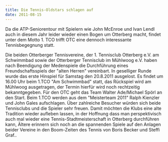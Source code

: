```yaml
---
title: Die Tennis-Oldstars schlagen auf
date: 2011-08-15
---
```


Da die ATP-Seniorentour  mit Spielern wie John McEnroe und Ivan Lendl auch
in diesem Jahr leider wieder einen Bogen um Otterberg macht, findet unter
dem Motto 1. TCO trifft OTC eine dennoch  interessante Tennisbegegnung
statt.

Die beiden Otterberger Tennisvereine, der 1. Tennisclub Otterberg e.V. am
Schwimmbad sowie der Otterberger Tennisclub im M&uuml;hlwoog e.V. haben nach
Beendigung der Medenspiele die Durchf&uuml;hrung eines Freundschaftsspiels der
&quot;alten Herren&quot; vereinbart. In geselliger Runde wurde das erste Hinspiel f&uuml;r
Samstag den 20.8.2011 ausgelost. Es findet um 16.00 Uhr beim
1.TCO &quot;Am Schwimmbad&quot; statt, das R&uuml;ckspiel wird am M&uuml;hlwoog ausgetragen,
der Termin hierf&uuml;r wird noch rechtzeitig bekanntgegeben. F&uuml;r den OTC geht
das Team Walter Ade/Michael Sp&ouml;rl an den Start. Beim 1.TCO werden aus dem
&quot;Meisterteam 2011&quot; Ralph Kienzler und John Gales aufschlagen. &Uuml;ber
zahlreiche Besucher w&uuml;rden sich beide Tennisclubs und die Spieler sehr
freuen. Damit m&ouml;chten die Klubs eine alte Tradition wieder aufleben lassen,
in der Hoffnung dass man perspektivisch auch mal wieder eine
Tennis-Stadtmeisterschaft in Otterberg durchf&uuml;hren kann, &Auml;ltere erinnern
sich noch an die spannenden Spiele auf den Anlagen beider Vereine in den
Boom-Zeiten  des Tennis von Boris Becker und Steffi Graf..